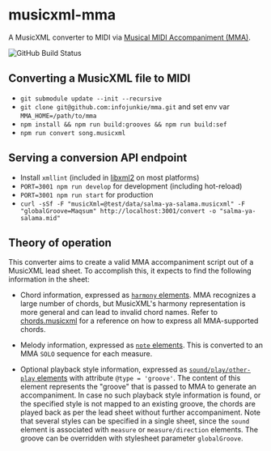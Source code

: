 # musicxml-mma

A MusicXML converter to MIDI via [Musical MIDI Accompaniment (MMA)](http://www.mellowood.ca/mma/).

![GitHub Build Status](https://github.com/infojunkie/musicxml-mma/workflows/Test/badge.svg)

## Converting a MusicXML file to MIDI
- `git submodule update --init --recursive`
- `git clone git@github.com:infojunkie/mma.git` and set env var `MMA_HOME=/path/to/mma`
- `npm install && npm run build:grooves && npm run build:sef`
- `npm run convert song.musicxml`

## Serving a conversion API endpoint
- Install `xmllint` (included in [libxml2](http://www.xmlsoft.org/) on most platforms)
- `PORT=3001 npm run develop` for development (including hot-reload)
- `PORT=3001 npm run start` for production
- `curl -sSf -F "musicXml=@test/data/salma-ya-salama.musicxml" -F "globalGroove=Maqsum" http://localhost:3001/convert -o "salma-ya-salama.mid"`

## Theory of operation

This converter aims to create a valid MMA accompaniment script out of a MusicXML lead sheet. To accomplish this, it expects to find the following information in the sheet:

- Chord information, expressed as [`harmony` elements](https://w3c.github.io/musicxml/musicxml-reference/elements/harmony/). MMA recognizes a large number of chords, but MusicXML's harmony representation is more general and can lead to invalid chord names. Refer to [chords.musicxml](test/data/chords.musicxml) for a reference on how to express all MMA-supported chords.

- Melody information, expressed as [`note` elements](https://www.w3.org/2021/06/musicxml40/musicxml-reference/elements/note/). This is converted to an MMA `SOLO` sequence for each measure.

- Optional playback style information, expressed as [`sound/play/other-play` elements](https://www.w3.org/2021/06/musicxml40/musicxml-reference/elements/other-play/) with attribute `@type = 'groove'`. The content of this element represents the "groove" that is passed to MMA to generate an accompaniment. In case no such playback style information is found, or the specified style is not mapped to an existing groove, the chords are played back as per the lead sheet without further accompaniment. Note that several styles can be specified in a single sheet, since the `sound` element is associated with `measure` or `measure/direction` elements. The groove can be overridden with stylesheet parameter `globalGroove`.
